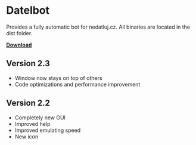 # Datelbot
Provides a fully automatic bot for nedatluj.cz. All binaries are located in the dist folder.

[**Download**](https://github.com/JakubBlaha/Datelbot/releases/download/v2.3/Datelbot.exe)

## Version 2.3
 - Window now stays on top of others
 - Code optimizations and performance improvement
## Version 2.2
 - Completely new GUI
 - Improved help
 - Improved emulating speed
 - New icon
